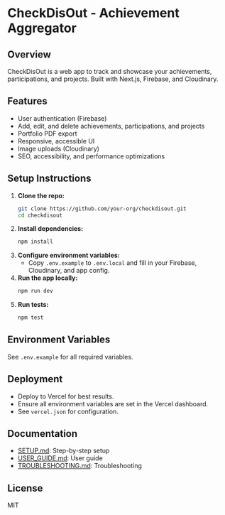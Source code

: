 # CheckDisOut - Achievement Aggregator

## Overview
CheckDisOut is a web app to track and showcase your achievements, participations, and projects. Built with Next.js, Firebase, and Cloudinary.

## Features
- User authentication (Firebase)
- Add, edit, and delete achievements, participations, and projects
- Portfolio PDF export
- Responsive, accessible UI
- Image uploads (Cloudinary)
- SEO, accessibility, and performance optimizations

## Setup Instructions
1. **Clone the repo:**
   ```bash
   git clone https://github.com/your-org/checkdisout.git
   cd checkdisout
   ```
2. **Install dependencies:**
   ```bash
   npm install
   ```
3. **Configure environment variables:**
   - Copy `.env.example` to `.env.local` and fill in your Firebase, Cloudinary, and app config.
4. **Run the app locally:**
   ```bash
   npm run dev
   ```
5. **Run tests:**
   ```bash
   npm test
   ```

## Environment Variables
See `.env.example` for all required variables.

## Deployment
- Deploy to Vercel for best results.
- Ensure all environment variables are set in the Vercel dashboard.
- See `vercel.json` for configuration.

## Documentation
- [SETUP.md](./SETUP.md): Step-by-step setup
- [USER_GUIDE.md](./USER_GUIDE.md): User guide
- [TROUBLESHOOTING.md](./TROUBLESHOOTING.md): Troubleshooting

## License
MIT
